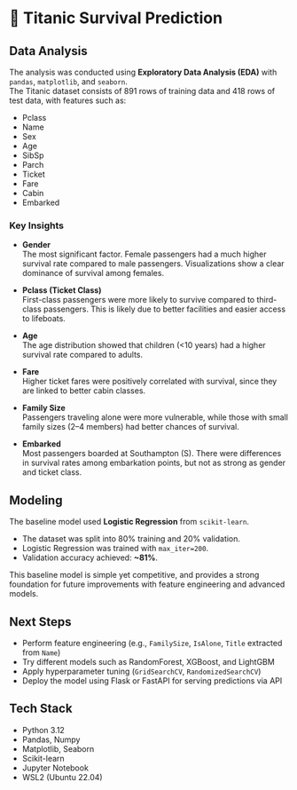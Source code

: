 # 🚢 Titanic Survival Prediction

## Data Analysis

The analysis was conducted using **Exploratory Data Analysis (EDA)** with `pandas`, `matplotlib`, and `seaborn`.  
The Titanic dataset consists of 891 rows of training data and 418 rows of test data, with features such as:

- Pclass  
- Name  
- Sex  
- Age  
- SibSp  
- Parch  
- Ticket  
- Fare  
- Cabin  
- Embarked  

### Key Insights

- **Gender**  
  The most significant factor. Female passengers had a much higher survival rate compared to male passengers. Visualizations show a clear dominance of survival among females.

- **Pclass (Ticket Class)**  
  First-class passengers were more likely to survive compared to third-class passengers. This is likely due to better facilities and easier access to lifeboats.

- **Age**  
  The age distribution showed that children (<10 years) had a higher survival rate compared to adults.

- **Fare**  
  Higher ticket fares were positively correlated with survival, since they are linked to better cabin classes.

- **Family Size**  
  Passengers traveling alone were more vulnerable, while those with small family sizes (2–4 members) had better chances of survival.

- **Embarked**  
  Most passengers boarded at Southampton (S). There were differences in survival rates among embarkation points, but not as strong as gender and ticket class.


## Modeling

The baseline model used **Logistic Regression** from `scikit-learn`.

- The dataset was split into 80% training and 20% validation.  
- Logistic Regression was trained with `max_iter=200`.  
- Validation accuracy achieved: **~81%**.  

This baseline model is simple yet competitive, and provides a strong foundation for future improvements with feature engineering and advanced models.


## Next Steps

- Perform feature engineering (e.g., `FamilySize`, `IsAlone`, `Title` extracted from `Name`)  
- Try different models such as RandomForest, XGBoost, and LightGBM  
- Apply hyperparameter tuning (`GridSearchCV`, `RandomizedSearchCV`)  
- Deploy the model using Flask or FastAPI for serving predictions via API  


## Tech Stack

- Python 3.12  
- Pandas, Numpy  
- Matplotlib, Seaborn  
- Scikit-learn  
- Jupyter Notebook  
- WSL2 (Ubuntu 22.04)  



